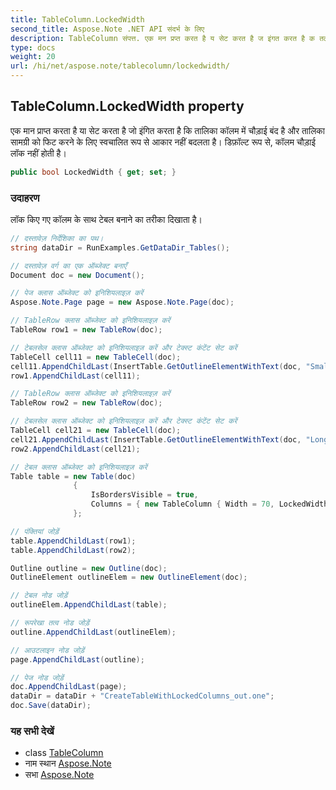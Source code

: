 ```yaml
---
title: TableColumn.LockedWidth
second_title: Aspose.Note .NET API संदर्भ के लिए
description: TableColumn संपत्त. एक मन प्रप्त करत है य सेट करत है ज इंगत करत है क तलक कलम में चड़ई बंद है और तलक समग्र क फट करने के लए स्वचलत रूप से आकर नहं बदलत है डफ़ल्ट रूप से कलम चड़ई लक नहं हत है
type: docs
weight: 20
url: /hi/net/aspose.note/tablecolumn/lockedwidth/
---
```

## TableColumn.LockedWidth property

एक मान प्राप्त करता है या सेट करता है जो इंगित करता है कि तालिका कॉलम में चौड़ाई बंद है और तालिका सामग्री को फिट करने के लिए स्वचालित रूप से आकार नहीं बदलता है। डिफ़ॉल्ट रूप से, कॉलम चौड़ाई लॉक नहीं होती है।

```csharp
public bool LockedWidth { get; set; }
```

### उदाहरण

लॉक किए गए कॉलम के साथ टेबल बनाने का तरीका दिखाता है।

```csharp
// दस्तावेज़ निर्देशिका का पथ।
string dataDir = RunExamples.GetDataDir_Tables();

// दस्तावेज़ वर्ग का एक ऑब्जेक्ट बनाएँ
Document doc = new Document();

// पेज क्लास ऑब्जेक्ट को इनिशियलाइज़ करें
Aspose.Note.Page page = new Aspose.Note.Page(doc);

// TableRow क्लास ऑब्जेक्ट को इनिशियलाइज़ करें
TableRow row1 = new TableRow(doc);

// टेबलसेल क्लास ऑब्जेक्ट को इनिशियलाइज़ करें और टेक्स्ट कंटेंट सेट करें
TableCell cell11 = new TableCell(doc);
cell11.AppendChildLast(InsertTable.GetOutlineElementWithText(doc, "Small text"));
row1.AppendChildLast(cell11);

// TableRow क्लास ऑब्जेक्ट को इनिशियलाइज़ करें
TableRow row2 = new TableRow(doc);

// टेबलसेल क्लास ऑब्जेक्ट को इनिशियलाइज़ करें और टेक्स्ट कंटेंट सेट करें
TableCell cell21 = new TableCell(doc);
cell21.AppendChildLast(InsertTable.GetOutlineElementWithText(doc, "Long   text    with    several   words and    spaces."));
row2.AppendChildLast(cell21);

// टेबल क्लास ऑब्जेक्ट को इनिशियलाइज़ करें
Table table = new Table(doc)
              {
                  IsBordersVisible = true,
                  Columns = { new TableColumn { Width = 70, LockedWidth = true } }
              };

// पंक्तियां जोड़ें
table.AppendChildLast(row1);
table.AppendChildLast(row2);

Outline outline = new Outline(doc);
OutlineElement outlineElem = new OutlineElement(doc);

// टेबल नोड जोड़ें
outlineElem.AppendChildLast(table);

// रूपरेखा तत्व नोड जोड़ें
outline.AppendChildLast(outlineElem);

// आउटलाइन नोड जोड़ें
page.AppendChildLast(outline);

// पेज नोड जोड़ें
doc.AppendChildLast(page);
dataDir = dataDir + "CreateTableWithLockedColumns_out.one";
doc.Save(dataDir);
```

### यह सभी देखें

* class [TableColumn](../)
* नाम स्थान [Aspose.Note](../../tablecolumn/)
* सभा [Aspose.Note](../../../)


